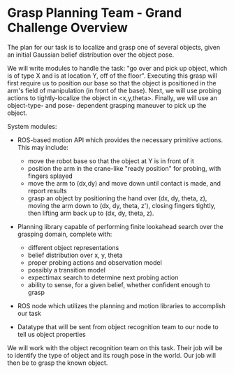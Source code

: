 # Grasp Planning Team - Grand Challenge Overview

The plan for our task is to localize and grasp one of several objects, given an initial Gaussian belief distribution over the object pose.

We will write modules to handle the task: "go over and pick up object, which is of type X and is at location Y, off of the floor". Executing this grasp will first require us to position our base so that the object is positioned in the arm's field of manipulation (in front of the base). Next, we will use probing actions to tightly-localize the object in <x,y,theta>. Finally, we will use an object-type- and pose- dependent grasping maneuver to pick up the object.

System modules:

* ROS-based motion API which provides the necessary primitive actions. This may include:
    * move the robot base so that the object at Y is in front of it
    * position the arm in the crane-like "ready position" for probing, with fingers splayed
    * move the arm to (dx,dy) and move down until contact is made, and report results
    * grasp an object by positioning the hand over (dx, dy, theta, z), moving the arm down to (dx, dy, theta, z'), closing fingers tightly, then lifting arm back up to (dx, dy, theta, z).

* Planning library capable of performing finite lookahead search over the grasping domain, complete with:
    * different object representations
    * belief distribution over x, y, theta
    * proper probing actions and observation model
    * possibly a transition model
    * expectimax search to determine next probing action
    * ability to sense, for a given belief, whether confident enough to grasp

* ROS node which utilizes the planning and motion libraries to accomplish our task

* Datatype that will be sent from object recognition team to our node to tell us object properties


We will work with the object recognition team on this task. Their job will be to identify the type of object and its rough pose in the world. Our job will then be to grasp the known object.
